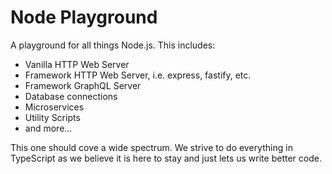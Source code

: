 # Node Playground

A playground for all things Node.js. This includes:
- Vanilla HTTP Web Server
- Framework HTTP Web Server, i.e. express, fastify, etc.
- Framework GraphQL Server
- Database connections
- Microservices
- Utility Scripts
- and more...

This one should cove a wide spectrum. We strive to do everything in TypeScript as we believe it is here to stay and just lets us write better code.
